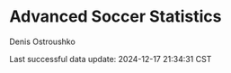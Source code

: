# Advanced Soccer Statistics
Denis Ostroushko

<!-- gfm -->

Last successful data update: 2024-12-17 21:34:31 CST
